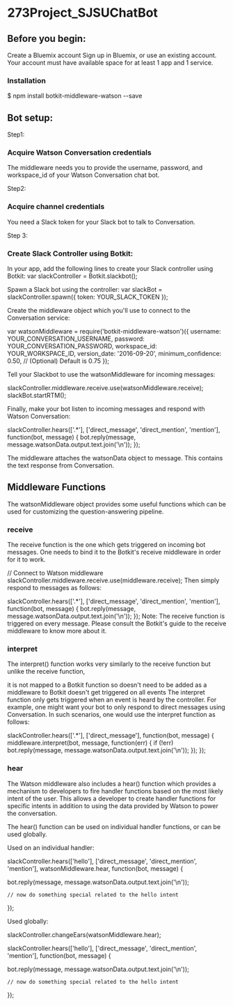 # 273Project_SJSUChatBot

## Before you begin:

Create a Bluemix account
Sign up in Bluemix, or use an existing account. Your account must have available space for at least 1 app and 1 service.

### Installation

   $ npm install botkit-middleware-watson --save


## Bot setup:

Step1: 
### Acquire Watson Conversation credentials

The middleware needs you to provide the username, password, and workspace_id of your Watson Conversation chat bot.

Step2:
### Acquire channel credentials
You need a Slack token for your Slack bot to talk to Conversation.


Step 3:
### Create Slack Controller using Botkit: 

In your app, add the following lines to create your Slack controller using Botkit:
var slackController = Botkit.slackbot();

Spawn a Slack bot using the controller:
var slackBot = slackController.spawn({
    token: YOUR_SLACK_TOKEN
});

Create the middleware object which you'll use to connect to the Conversation service:

var watsonMiddleware = require('botkit-middleware-watson')({
  username: YOUR_CONVERSATION_USERNAME,
  password: YOUR_CONVERSATION_PASSWORD,
  workspace_id: YOUR_WORKSPACE_ID,
  version_date: '2016-09-20',
  minimum_confidence: 0.50, // (Optional) Default is 0.75
});

Tell your Slackbot to use the watsonMiddleware for incoming messages:

slackController.middleware.receive.use(watsonMiddleware.receive);
slackBot.startRTM();


Finally, make your bot listen to incoming messages and respond with Watson Conversation:

slackController.hears(['.*'], ['direct_message', 'direct_mention', 'mention'], function(bot, message) 
{
    bot.reply(message, message.watsonData.output.text.join('\n'));
});

The middleware attaches the watsonData object to message. This contains the text response from Conversation.

## Middleware Functions
The watsonMiddleware object provides some useful functions which can be used for customizing the question-answering pipeline.

### receive

The receive function is the one which gets triggered on incoming bot messages. One needs to bind it to the Botkit's receive middleware in order for it to work.

// Connect to Watson middleware
slackController.middleware.receive.use(middleware.receive);
Then simply respond to messages as follows:

slackController.hears(['.*'], ['direct_message', 'direct_mention', 'mention'], function(bot, message) {
  bot.reply(message, message.watsonData.output.text.join('\n'));
});
Note: The receive function is triggered on every message. Please consult the Botkit's guide to the receive middleware to know more about it.

### interpret

The interpret() function works very similarly to the receive function but unlike the receive function,

it is not mapped to a Botkit function so doesn't need to be added as a middleware to Botkit
doesn't get triggered on all events
The interpret function only gets triggered when an event is heard by the controller. For example, one might want your bot to only respond to direct messages using Conversation. In such scenarios, one would use the interpret function as follows:

slackController.hears(['.*'], ['direct_message'], function(bot, message) 
{
  middleware.interpret(bot, message, function(err) 
  {
    if (!err)
      bot.reply(message, message.watsonData.output.text.join('\n'));
  });
});

### hear

The Watson middleware also includes a hear() function which provides a mechanism to developers to fire handler functions based on the most likely intent of the user. This allows a developer to create handler functions for specific intents in addition to using the data provided by Watson to power the conversation.

The hear() function can be used on individual handler functions, or can be used globally.

Used on an individual handler:

slackController.hears(['hello'], ['direct_message', 'direct_mention', 'mention'], watsonMiddleware.hear, function(bot, message) 
{

   bot.reply(message, message.watsonData.output.text.join('\n'));

    // now do something special related to the hello intent

});

Used globally:

slackController.changeEars(watsonMiddleware.hear);

slackController.hears(['hello'], ['direct_message', 'direct_mention', 'mention'], function(bot, message) 
{

   bot.reply(message, message.watsonData.output.text.join('\n'));

    // now do something special related to the hello intent
});
